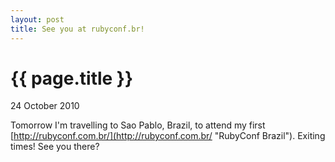 ```yaml
---
layout: post
title: See you at rubyconf.br!
---
```


{{ page.title }}
================

<p class="meta">24 October 2010</p>

Tomorrow I'm travelling to Sao Pablo, Brazil, to attend my first
[http://rubyconf.com.br/](http://rubyconf.com.br/ "RubyConf Brazil"). Exiting times! See you there?

